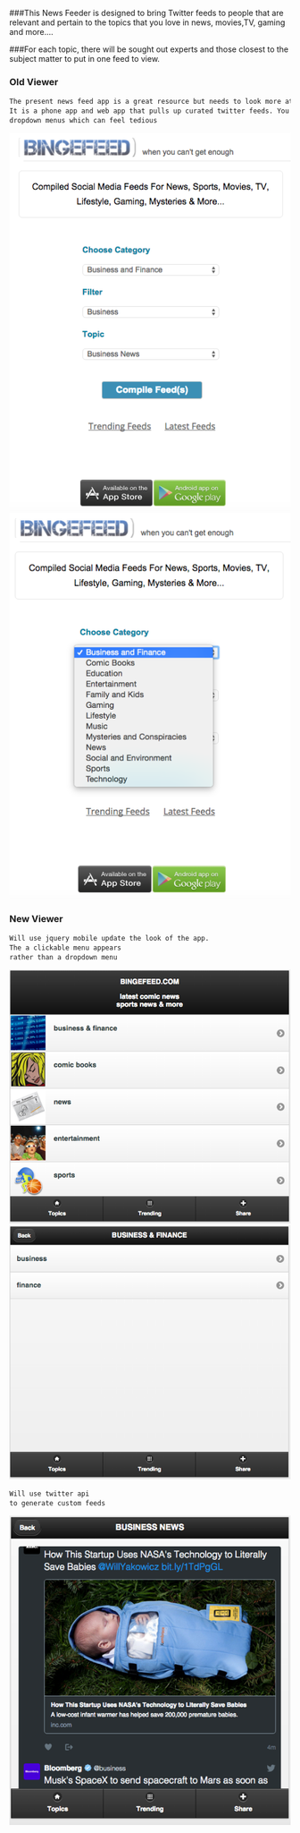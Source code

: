 ###This News Feeder is designed to bring Twitter feeds to people that are relevant and pertain to the topics that you love in news, movies,TV, gaming and more....  

###For each topic, there will be sought out experts and those closest to the subject matter to put in one feed to view.

### Old Viewer
``` markdown
The present news feed app is a great resource but needs to look more attractive to the viewer.
It is a phone app and web app that pulls up curated twitter feeds. You can only access through 
dropdown menus which can feel tedious
```

![newsfeedOG](https://raw.githubusercontent.com/sspnyc/news-feed/master/bingefeedOG1.png)
![newsfeedOG](https://raw.githubusercontent.com/sspnyc/news-feed/master/bingefeedOG2.png)

### New Viewer
``` markdown
Will use jquery mobile update the look of the app. 
The a clickable menu appears 
rather than a dropdown menu
```
![newsfeedUpdate](https://raw.githubusercontent.com/sspnyc/news-feed/master/bingefeedNew1a.png)
![newsfeedUpdate](https://raw.githubusercontent.com/sspnyc/news-feed/master/bingefeedNew1b.png)

``` markdown
Will use twitter api 
to generate custom feeds
```
![newfeedUpdate](https://raw.githubusercontent.com/sspnyc/news-feed/master/bingfeedNew1ctweet.png)



